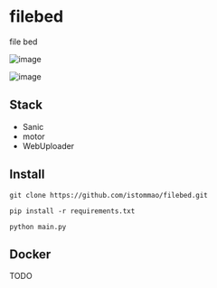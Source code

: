 # filebed
file bed

![image]("https://imgkr.cn-bj.ufileos.com/94c48357-0dfa-4253-a5d8-308116057a84.png")

![image]("https://imgkr.cn-bj.ufileos.com/59f5eac7-a51b-4958-9546-240ee99f6e12.png")

## Stack

- Sanic
- motor
- WebUploader

## Install

```shell
git clone https://github.com/istommao/filebed.git

pip install -r requirements.txt

python main.py
```

## Docker

TODO
